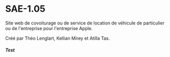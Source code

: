 # SAE-1.05
Site web de covoiturage ou de service de location de véhicule de particulier ou de l'entreprise pour l'entreprise Apple.

Créé par Théo Lenglart, Kellian Mirey et Atilla Tas.

##### Test
